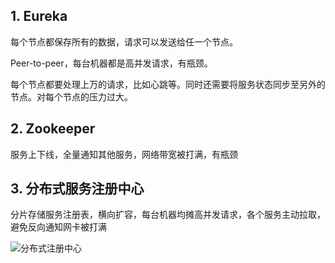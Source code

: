 

## 1. Eureka

每个节点都保存所有的数据，请求可以发送给任一个节点。

Peer-to-peer，每台机器都是高并发请求，有瓶颈。

每个节点都要处理上万的请求，比如心跳等。同时还需要将服务状态同步至另外的节点。对每个节点的压力过大。



## 2. Zookeeper
服务上下线，全量通知其他服务，网络带宽被打满，有瓶颈

## 3. 分布式服务注册中心
分片存储服务注册表，横向扩容，每台机器均摊高并发请求，各个服务主动拉取，避免反向通知网卡被打满

![分布式注册中心](https://tva1.sinaimg.cn/large/0082zybpgy1gc0c750tt5j31h80qbq4s.jpg)
